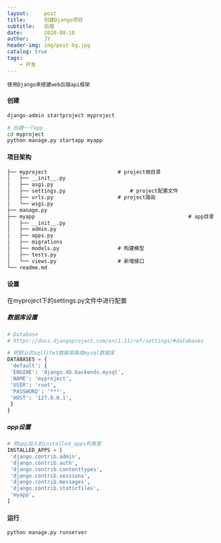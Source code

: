 ```yaml
---
layout:     post
title:      创建Django项目
subtitle:   后端
date:       2020-08-10
author:     JY
header-img: img/post-bg.jpg
catalog: true
tags:
    - 开发
---
```




`使用Django来搭建web后端api框架`



#### 创建

```bash
django-admin startproject myproject

# 创建一个app
cd myproject
python manage.py startapp myapp
```



#### 项目架构

```xml
├── myproject 						# project根目录
│   ├── __init__.py
│   ├── asgi.py
│   ├── settings.py				        # project配置文件
│   ├── urls.py						# project路由
│   └── wsgi.py
├── manage.py
├── myapp                                                  # app目录
│   ├── __init__.py		
│   ├── admin.py				
│   ├── apps.py
│   ├── migrations
│   ├── models.py					# 构建模型			
│   ├── tests.py
│   └── views.py					# 新增接口
└── readme.md
```



#### 设置

在myproject下的settings.py文件中进行配置

##### 数据库设置

```python
# Database
# https://docs.djangoproject.com/en/1.11/ref/settings/#databases

# 把默认的sqllite3数据库换成mysql数据库
DATABASES = {
 'default': {
 'ENGINE': 'django.db.backends.mysql',
 'NAME': 'myproject',
 'USER': 'root',
 'PASSWORD': '***',
 'HOST': '127.0.0.1',
 }
}
```



##### app设置

```python
# 把app加入到installed_apps列表里
INSTALLED_APPS = [
 'django.contrib.admin',
 'django.contrib.auth',
 'django.contrib.contenttypes',
 'django.contrib.sessions',
 'django.contrib.messages',
 'django.contrib.staticfiles',
 'myapp',
]
```



#### 运行

```
python manage.py runserver
```

